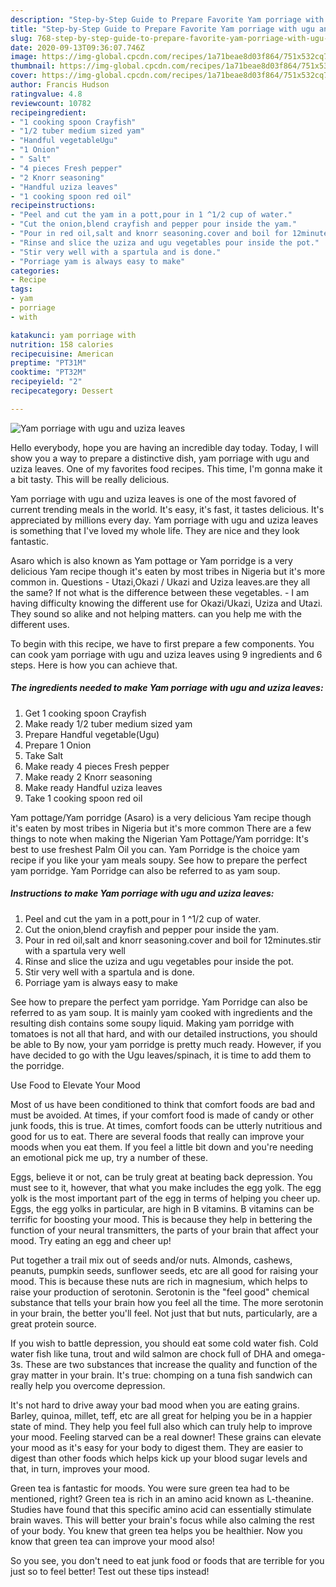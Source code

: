 ```yaml
---
description: "Step-by-Step Guide to Prepare Favorite Yam porriage with ugu and uziza leaves"
title: "Step-by-Step Guide to Prepare Favorite Yam porriage with ugu and uziza leaves"
slug: 768-step-by-step-guide-to-prepare-favorite-yam-porriage-with-ugu-and-uziza-leaves
date: 2020-09-13T09:36:07.746Z
image: https://img-global.cpcdn.com/recipes/1a71beae8d03f864/751x532cq70/yam-porriage-with-ugu-and-uziza-leaves-recipe-main-photo.jpg
thumbnail: https://img-global.cpcdn.com/recipes/1a71beae8d03f864/751x532cq70/yam-porriage-with-ugu-and-uziza-leaves-recipe-main-photo.jpg
cover: https://img-global.cpcdn.com/recipes/1a71beae8d03f864/751x532cq70/yam-porriage-with-ugu-and-uziza-leaves-recipe-main-photo.jpg
author: Francis Hudson
ratingvalue: 4.8
reviewcount: 10782
recipeingredient:
- "1 cooking spoon Crayfish"
- "1/2 tuber medium sized yam"
- "Handful vegetableUgu"
- "1 Onion"
- " Salt"
- "4 pieces Fresh pepper"
- "2 Knorr seasoning"
- "Handful uziza leaves"
- "1 cooking spoon red oil"
recipeinstructions:
- "Peel and cut the yam in a pott,pour in 1 ^1/2 cup of water."
- "Cut the onion,blend crayfish and pepper pour inside the yam."
- "Pour in red oil,salt and knorr seasoning.cover and boil for 12minutes.stir with a spartula very well"
- "Rinse and slice the uziza and ugu vegetables pour inside the pot."
- "Stir very well with a spartula and is done."
- "Porriage yam is always easy to make"
categories:
- Recipe
tags:
- yam
- porriage
- with

katakunci: yam porriage with 
nutrition: 158 calories
recipecuisine: American
preptime: "PT31M"
cooktime: "PT32M"
recipeyield: "2"
recipecategory: Dessert

---
```



![Yam porriage with ugu and uziza leaves](https://img-global.cpcdn.com/recipes/1a71beae8d03f864/751x532cq70/yam-porriage-with-ugu-and-uziza-leaves-recipe-main-photo.jpg)

Hello everybody, hope you are having an incredible day today. Today, I will show you a way to prepare a distinctive dish, yam porriage with ugu and uziza leaves. One of my favorites food recipes. This time, I'm gonna make it a bit tasty. This will be really delicious.

Yam porriage with ugu and uziza leaves is one of the most favored of current trending meals in the world. It's easy, it's fast, it tastes delicious. It's appreciated by millions every day. Yam porriage with ugu and uziza leaves is something that I've loved my whole life. They are nice and they look fantastic.

Asaro which is also known as Yam pottage or Yam porridge is a very delicious Yam recipe though it&#39;s eaten by most tribes in Nigeria but it&#39;s more common in. Questions - Utazi,Okazi / Ukazi and Uziza leaves.are they all the same? If not what is the difference between these vegetables. - I am having difficulty knowing the different use for Okazi/Ukazi, Uziza and Utazi. They sound so alike and not helping matters. can you help me with the different uses.


To begin with this recipe, we have to first prepare a few components. You can cook yam porriage with ugu and uziza leaves using 9 ingredients and 6 steps. Here is how you can achieve that.

<!--inarticleads1-->

##### The ingredients needed to make Yam porriage with ugu and uziza leaves:

1. Get 1 cooking spoon Crayfish
1. Make ready 1/2 tuber medium sized yam
1. Prepare Handful vegetable(Ugu)
1. Prepare 1 Onion
1. Take  Salt
1. Make ready 4 pieces Fresh pepper
1. Make ready 2 Knorr seasoning
1. Make ready Handful uziza leaves
1. Take 1 cooking spoon red oil


Yam pottage/Yam porridge (Asaro) is a very delicious Yam recipe though it&#39;s eaten by most tribes in Nigeria but it&#39;s more common There are a few things to note when making the Nigerian Yam Pottage/Yam porridge: It&#39;s best to use freshest Palm Oil you can. Yam Porridge is the choice yam recipe if you like your yam meals soupy. See how to prepare the perfect yam porridge. Yam Porridge can also be referred to as yam soup. 

<!--inarticleads2-->

##### Instructions to make Yam porriage with ugu and uziza leaves:

1. Peel and cut the yam in a pott,pour in 1 ^1/2 cup of water.
1. Cut the onion,blend crayfish and pepper pour inside the yam.
1. Pour in red oil,salt and knorr seasoning.cover and boil for 12minutes.stir with a spartula very well
1. Rinse and slice the uziza and ugu vegetables pour inside the pot.
1. Stir very well with a spartula and is done.
1. Porriage yam is always easy to make


See how to prepare the perfect yam porridge. Yam Porridge can also be referred to as yam soup. It is mainly yam cooked with ingredients and the resulting dish contains some soupy liquid. Making yam porridge with tomatoes is not all that hard, and with our detailed instructions, you should be able to By now, your yam porridge is pretty much ready. However, if you have decided to go with the Ugu leaves/spinach, it is time to add them to the porridge. 

Use Food to Elevate Your Mood


Most of us have been conditioned to think that comfort foods are bad and must be avoided. At times, if your comfort food is made of candy or other junk foods, this is true. At times, comfort foods can be utterly nutritious and good for us to eat. There are several foods that really can improve your moods when you eat them. If you feel a little bit down and you're needing an emotional pick me up, try a number of these.

Eggs, believe it or not, can be truly great at beating back depression. You must see to it, however, that what you make includes the egg yolk. The egg yolk is the most important part of the egg in terms of helping you cheer up. Eggs, the egg yolks in particular, are high in B vitamins. B vitamins can be terrific for boosting your mood. This is because they help in bettering the function of your neural transmitters, the parts of your brain that affect your mood. Try eating an egg and cheer up!

Put together a trail mix out of seeds and/or nuts. Almonds, cashews, peanuts, pumpkin seeds, sunflower seeds, etc are all good for raising your mood. This is because these nuts are rich in magnesium, which helps to raise your production of serotonin. Serotonin is the "feel good" chemical substance that tells your brain how you feel all the time. The more serotonin in your brain, the better you'll feel. Not just that but nuts, particularly, are a great protein source.

If you wish to battle depression, you should eat some cold water fish. Cold water fish like tuna, trout and wild salmon are chock full of DHA and omega-3s. These are two substances that increase the quality and function of the gray matter in your brain. It's true: chomping on a tuna fish sandwich can really help you overcome depression. 

It's not hard to drive away your bad mood when you are eating grains. Barley, quinoa, millet, teff, etc are all great for helping you be in a happier state of mind. They help you feel full also which can truly help to improve your mood. Feeling starved can be a real downer! These grains can elevate your mood as it's easy for your body to digest them. They are easier to digest than other foods which helps kick up your blood sugar levels and that, in turn, improves your mood.

Green tea is fantastic for moods. You were sure green tea had to be mentioned, right? Green tea is rich in an amino acid known as L-theanine. Studies have found that this specific amino acid can essentially stimulate brain waves. This will better your brain's focus while also calming the rest of your body. You knew that green tea helps you be healthier. Now you know that green tea can improve your mood also!

So you see, you don't need to eat junk food or foods that are terrible for you just so to feel better! Test out  these tips  instead!

